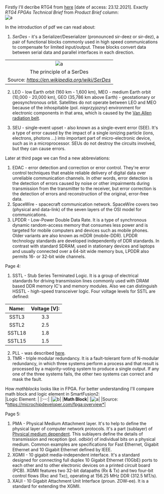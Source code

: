Firstly I'll decribe RTG4 from
[here](https://www.microsemi.com/product-directory/rad-tolerant-fpgas/3576-rtg4#documents)
[date of access: 23.12.2021]. Exactly *RTG4 FPGAs Technical Brief* from *Product
Brief* column: <br/>
![a](https://user-images.githubusercontent.com/43972902/147283409-ec826d5e-363d-4451-a9a5-ef7f9e35ee62.png)

In the introduction of pdf we can read about: <br>
1. *SerDes* - it's a Serializer/Deserializer (pronounced sir-deez or sir-dez),
a pair of functional blocks commonly used in high speed communications to
compensate for limited input/output. These blocks convert data between serial
data and parallel interfaces in each direction. <br/>

||
|:--:|
|![a](https://user-images.githubusercontent.com/43972902/147286951-7873a8c7-35fc-496d-a285-4c035c5df665.png)|
|The principle of a SerDes|
|Source: *https://en.wikipedia.org/wiki/SerDes*|

2. LEO - low Earth orbit (160 km - 1,600 km), MEO - medium Earth orbit (10,000 -
20,000 km), GEO (35,786 km above Earth) - geostationary or geosynchronous
orbit. Satellites do not operate between LEO and MEO because of the inhospitable
(pol. *nieprzyjazny*) environment for electronic components in that area, which
is caused by the
[Van Allen radiation belt](https://en.wikipedia.org/wiki/Van_Allen_radiation_belt).

3. SEU - single-event upset - also known as a single-event error (SEE). It's a
type of error caused by the impact of a single ionizing particle (ions,
electrons, photons ...) into important part of micro-electronic device, such
as in a microprocessor. SEUs do not destroy the circuits involved, but they can
cause errors.

Later at third page we can find a new abbreviations: <br/>
1. EDAC - error detection and correction or error control. They're error control
techniques that enable reliable delivery of digital data over unreliable 
communication channels. In other words, error detection is the detection of
errors caused by noise or other impairments during transmission from the
transmitter to the receiver, but error correction is the detection of errors and
reconstruction of the original, error-free data. 
2. SpaceWire - spacecraft communication network. SpaceWire covers two (physical
and data-link) of the seven layers of the OSI model for communications.
3. LPDDR - Low-Power Double Data Rate. It is a type of synchronous dynamic
random-access memory that consumes less power and is targeted for mobile
computers and devices such as mobile phones. Older variants are also known as
mDDR (mobile-DDR). LPDDR technology standards are developed independently of DDR 
standards. In contrast with standard SDRAM, used in stationary devices and 
laptops and usually connected over a 64-bit wide memory bus, LPDDR also permits 
16- or 32-bit wide channels.

Page 4: <br/>
1. SSTL - Stub Series Terminated Logic. It is a group of electrical standards 
for driving transmission lines commonly used with DRAM based DDR memory IC's and 
memory modules. Also we can distinguish HSSTL - high-speed transceiver logic.
Four voltage levels for SSTL are defined:

| Name: | Voltage [V]: |
|:--:|:--:|
| SSTL3 | 3.3 |
| SSTL2 | 2.5 |
| SSTL18 | 1.8 |
| SSTL15 | 1.5 |

2. PLL - was described 
[here](https://github.com/mozerpol/NotesFromLearning/tree/main/FPGAodPoczatkuDoKonca#pll).
3. TMR - triple modular redundancy. It is a fault-tolerant form of N-modular
redundancy, in which three systems perform a process and that result is 
processed by a majority-voting system to produce a single output. If any one of 
the three systems fails, the other two systems can correct and mask the fault. 

How *mathblocks* looks like in FPGA. For better understanding I'll compare math
block and logic element in SmartFusion2: <br/>
|Logic Element: |
|:--:|
|![b](https://user-images.githubusercontent.com/43972902/147354481-f7417c23-0f71-464c-90de-1dc899530f19.png)|
|**Math Block**|
|![a](https://user-images.githubusercontent.com/43972902/147354464-7a45ff13-ddce-405c-ae25-65a7386f2d33.png)|
|Source: *https://microchipdeveloper.com/fpga:overview*|

Page 5:
1. PMA - Physical Medium Attachment layer. It's to help to define the physical
layer of computer network protocols. It's a part (sublayer) of 
[Physical medium dependent](https://en.wikipedia.org/wiki/Physical_medium_dependent).
This sublayers define the details of transmission and reception (pol. odbiór) of
individual bits on a physical medium. Common examples are specifications for
Fast Ethernet, Gigabit Ethernet and 10 Gigabit Ethernet defined by IEEE.
2. XGMII - 10 gigabit media-independent interface. It's a standard 
designed for connecting full duplex 10 Gigabit Ethernet (10GbE) ports to each
other and to other electronic devices on a printed circuit board (PCB). XGMII 
features two 32-bit datapaths (Rx & Tx) and two four-bit control flows (Rxc and 
Txc), operating at 156.25 MHz DDR (312.5 MT/s). 
2. XAUI - 10 Gigabit Attachment Unit Interface (proun. ZOW-ee). It is a standard
for extending the XGMII.
